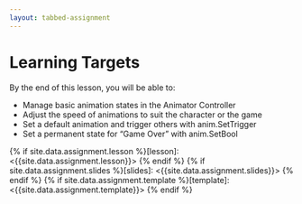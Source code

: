 ```yaml
---
layout: tabbed-assignment
---
```


# Learning Targets

By the end of this lesson, you will be able to:

* Manage basic animation states in the Animator Controller
* Adjust the speed of animations to suit the character or the game
* Set a default animation and trigger others with anim.SetTrigger
* Set a permanent state for “Game Over” with anim.SetBool

<!-- Don't edit links here, change them in _data/assignment.yml instead, -->

{% if site.data.assignment.lesson   %}[lesson]: <{{site.data.assignment.lesson}}>     {% endif %}
{% if site.data.assignment.slides   %}[slides]:   <{{site.data.assignment.slides}}>   {% endif %}
{% if site.data.assignment.template %}[template]: <{{site.data.assignment.template}}> {% endif %}
